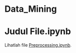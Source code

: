 # Data_Mining
# Judul File.ipynb

Lihatlah file [Preprocessing.ipynb]([URL_ke_file_di_Github](https://raw.githubusercontent.com/DewandraR/Data_Mining/main/Minggu%202/Preprocessing.ipynb)).

